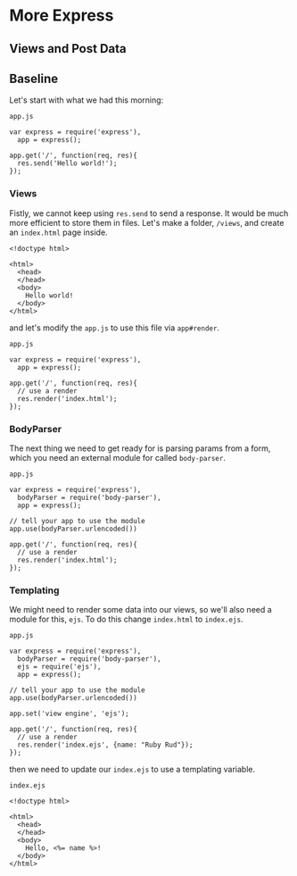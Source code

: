 # More Express
## Views and Post Data


## Baseline

Let's start with what we had this morning:

`app.js`

```
var express = require('express'),
  app = express();

app.get('/', function(req, res){
  res.send('Hello world!');
});

```

### Views 

Fistly, we cannot keep using `res.send` to send a response. It would be much more efficient to store them in files. Let's make a folder, `/views`, and create an `index.html` page inside.

```
<!doctype html>

<html>
  <head>
  </head>
  <body>
    Hello world!
  </body>
</html>
```

and let's modify the `app.js` to use this file via `app#render`.

`app.js`

```
var express = require('express'),
  app = express();

app.get('/', function(req, res){
  // use a render
  res.render('index.html');
});

```


### BodyParser

The next thing we need to get ready for is parsing params from a form, which you need an external module for called `body-parser`.

`app.js`

```
var express = require('express'),
  bodyParser = require('body-parser'),
  app = express();

// tell your app to use the module
app.use(bodyParser.urlencoded())

app.get('/', function(req, res){
  // use a render
  res.render('index.html');
});

```


### Templating

We might need to render some data into our views, so we'll also need a module for this, `ejs`. To do this change `index.html` to `index.ejs`.


`app.js`

```
var express = require('express'),
  bodyParser = require('body-parser'),
  ejs = require('ejs'),
  app = express();

// tell your app to use the module
app.use(bodyParser.urlencoded())

app.set('view engine', 'ejs');

app.get('/', function(req, res){
  // use a render
  res.render('index.ejs', {name: "Ruby Rud"});
});

```

then we need to update our `index.ejs` to use a templating variable.

`index.ejs`

```
<!doctype html>

<html>
  <head>
  </head>
  <body>
    Hello, <%= name %>!
  </body>
</html>
```
